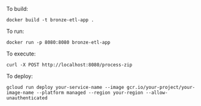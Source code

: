 To build:

```
docker build -t bronze-etl-app .
```

To run:

```
docker run -p 8080:8080 bronze-etl-app
```

To execute:

```
curl -X POST http://localhost:8080/process-zip
```

To deploy:

```
gcloud run deploy your-service-name --image gcr.io/your-project/your-image-name --platform managed --region your-region --allow-unauthenticated
```
